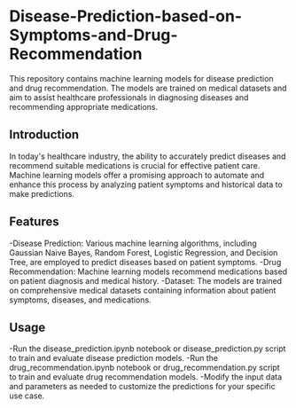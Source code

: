 # Disease-Prediction-based-on-Symptoms-and-Drug-Recommendation
This repository contains machine learning models for disease prediction and drug recommendation. The models are trained on medical datasets and aim to assist healthcare professionals in diagnosing diseases and recommending appropriate medications.
## Introduction
In today's healthcare industry, the ability to accurately predict diseases and recommend suitable medications is crucial for effective patient care. Machine learning models offer a promising approach to automate and enhance this process by analyzing patient symptoms and historical data to make predictions.
## Features
-Disease Prediction: Various machine learning algorithms, including Gaussian Naive Bayes, Random Forest, Logistic Regression, and Decision Tree, are employed to predict diseases based on patient symptoms.
-Drug Recommendation: Machine learning models recommend medications based on patient diagnosis and medical history.
-Dataset: The models are trained on comprehensive medical datasets containing information about patient symptoms, diseases, and medications.
## Usage
-Run the disease_prediction.ipynb notebook or disease_prediction.py script to train and evaluate disease prediction models.
-Run the drug_recommendation.ipynb notebook or drug_recommendation.py script to train and evaluate drug recommendation models.
-Modify the input data and parameters as needed to customize the predictions for your specific use case.

